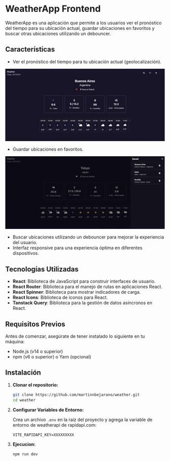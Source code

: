 # WeatherApp Frontend

WeatherApp es una aplicación que permite a los usuarios ver el pronóstico del tiempo para su ubicación actual, guardar ubicaciones en favoritos y buscar otras ubicaciones utilizando un debouncer.

## Características

- Ver el pronóstico del tiempo para tu ubicación actual (geolocalización).

![Captura de la pantalla principal](public/home.png)

- Guardar ubicaciones en favoritos.

![Captura de los favoritos](public/savedLocations.png)

- Buscar ubicaciones utilizando un debouncer para mejorar la experiencia del usuario.
- Interfaz responsive para una experiencia óptima en diferentes dispositivos.

## Tecnologías Utilizadas

- **React**: Biblioteca de JavaScript para construir interfaces de usuario.
- **React Router**: Biblioteca para el manejo de rutas en aplicaciones React.
- **React Spinner**: Biblioteca para mostrar indicadores de carga.
- **React Icons**: Biblioteca de iconos para React.
- **Tanstack Query**: Biblioteca para la gestión de datos asíncronos en React.

## Requisitos Previos

Antes de comenzar, asegúrate de tener instalado lo siguiente en tu máquina:

- Node.js (v14 o superior)
- npm (v6 o superior) o Yarn (opcional)

## Instalación

1. **Clonar el repositorio:**

   ```sh
   git clone https://github.com/martinnbejarano/weather.git
   cd weather
   ```

2. **Configurar Variables de Entorno:**

   Crea un archivo `.env` en la raíz del proyecto y agrega la variable de entorno de weatherapi de rapidapi.com:

   ```env
   VITE_RAPIDAPI_KEY=XXXXXXXXX
   ```

3. **Ejecucion:**
   ```sh
   npm run dev
   ```

